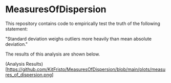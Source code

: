 # MeasuresOfDispersion

This repository contains code to empirically test the truth of the following statement:

"Standard deviation weighs outliers more heavily than mean absolute deviation."

The results of this analysis are shown below.

(Analysis Results)[https://github.com/KitFristo/MeasuresOfDispersion/blob/main/plots/measures_of_dispersion.png]